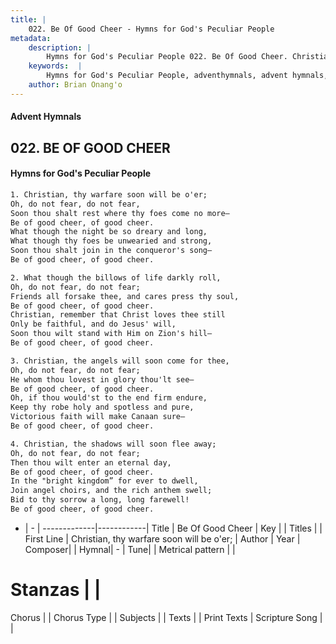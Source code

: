```yaml
---
title: |
    022. Be Of Good Cheer - Hymns for God's Peculiar People
metadata:
    description: |
        Hymns for God's Peculiar People 022. Be Of Good Cheer. Christian, thy warfare soon will be o'er; Oh, do not fear, do not fear, Soon thou shalt rest where thy foes come no more— Be of good cheer, of good cheer. What though the night be so dreary and long, What though thy foes be unwearied and strong, Soon thou shalt join in the conqueror's song— Be of good cheer, of good cheer.  
    keywords:  |
        Hymns for God's Peculiar People, adventhymnals, advent hymnals, Be Of Good Cheer, Christian, thy warfare soon will be o'er;. 
    author: Brian Onang'o
---
```

#### Advent Hymnals
## 022. BE OF GOOD CHEER
####  Hymns for God's Peculiar People
```txt
1. Christian, thy warfare soon will be o'er;
Oh, do not fear, do not fear,
Soon thou shalt rest where thy foes come no more—
Be of good cheer, of good cheer.
What though the night be so dreary and long,
What though thy foes be unwearied and strong,
Soon thou shalt join in the conqueror's song—
Be of good cheer, of good cheer.

2. What though the billows of life darkly roll,
Oh, do not fear, do not fear;
Friends all forsake thee, and cares press thy soul,
Be of good cheer, of good cheer.
Christian, remember that Christ loves thee still
Only be faithful, and do Jesus' will,
Soon thou wilt stand with Him on Zion's hill—
Be of good cheer, of good cheer.

3. Christian, the angels will soon come for thee,
Oh, do not fear, do not fear;
He whom thou lovest in glory thou'lt see—
Be of good cheer, of good cheer.
Oh, if thou would'st to the end firm endure,
Keep thy robe holy and spotless and pure,
Victorious faith will make Canaan sure—
Be of good cheer, of good cheer.

4. Christian, the shadows will soon flee away;
Oh, do not fear, do not fear;
Then thou wilt enter an eternal day,
Be of good cheer, of good cheer.
In the "bright kingdom” for ever to dwell,
Join angel choirs, and the rich anthem swell;
Bid to thy sorrow a long, long farewell!
Be of good cheer, of good cheer.


```
- |   -  |
-------------|------------|
Title | Be Of Good Cheer |
Key |  |
Titles |  |
First Line | Christian, thy warfare soon will be o'er; |
Author | 
Year | 
Composer|  |
Hymnal|  - |
Tune|  |
Metrical pattern | |
# Stanzas |  |
Chorus |  |
Chorus Type |  |
Subjects |  |
Texts |  |
Print Texts | 
Scripture Song |  |
    
